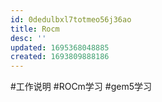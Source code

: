 ```yaml
---
id: 0dedulbxl7totmeo56j36ao
title: Rocm
desc: ''
updated: 1695368048885
created: 1693809888186
---
```

#工作说明
#ROCm学习
#gem5学习


